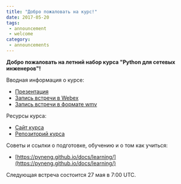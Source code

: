 ```yaml
---
title: "Добро пожаловать на курс!"
date: 2017-05-20
tags:
 - announcement
 - welcome
category:
 - announcements
---
```


__Добро пожаловать на летний набор курса "Python для сетевых инженеров"!__

Вводная информация о курсе:

* [Презентация](https://gitpitch.com/natenka/pyneng-slides/course_intro)
* [Запись встречи в Webex](https://meetings.webex.com/collabs/url/PgXXsUY1Di8SJTqcL6qCct9F4hiemRSR9lJBb83zaCy00000)
* [Запись встречи в формате wmv](https://drive.google.com/open?id=0B0NXr5fFaEWCckhOTFg4UUNPam8)

Ресурсы курса:

* [Сайт курса](https://pyneng.github.io/)
* [Репозиторий курса](https://github.com/pyneng/pyneng-online-jun-jul-2017)


Советы и ссылки о подготовке, обучению и о том как учиться:

* [https://pyneng.github.io/docs/learning/](https://pyneng.github.io/docs/learning/)


Следующая встреча состоится 27 мая в 7:00 UTC.


